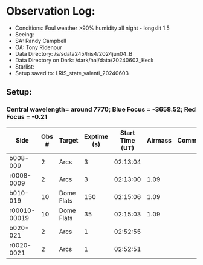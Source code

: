 # Observation Log:

* Conditions: Foul weather >90% humidity all night - longslit 1.5
* Seeing: 
* SA: Randy Campbell 
* OA: Tony Ridenour
* Data Directory: /s/sdata245/lris4/2024jun04_B
* Data Directory on Dark: /dark/hal/data/20240603_Keck
* Starlist: 
* Setup saved to: LRIS_state_valenti_20240603 

## Setup: 

    
### Central wavelength= around 7770; Blue Focus = -3658.52; Red Focus = -0.21

| Side | Obs #     | Target    | Exptime (s) | Start Time (UT) | Airmass | Comments                                                   |
|------|-----------|-----------|-------------|-----------------|---------|------------------------------------------------------------|
|b008-009|2|Arcs        |3| 02:13:04|||
|r0008-0009|2|Arcs        |3| 02:13:00|1.09||
|b010-019|10|Dome Flats| 150| 02:15:06|1.09||
|r00010-00019|10|Dome Flats| 35| 02:15:03|1.09||
|b020-021|2|Arcs        |1| 02:52:55|||
|r0020-0021|2|Arcs        |1| 02:52:51|||

